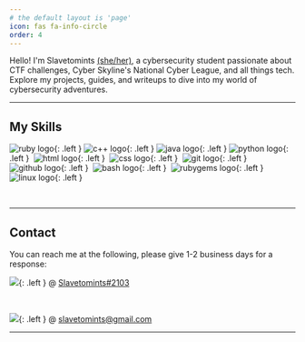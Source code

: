 ```yaml
---
# the default layout is 'page'
icon: fas fa-info-circle
order: 4
---
```


Hello! I'm Slavetomints <a href="https://www.lgbtqnation.com/2022/02/adding-pronouns-email-signatures/" title="Why include pronouns?">(she/her)</a>, a cybersecurity student passionate about CTF challenges, Cyber Skyline's National Cyber League, and all things tech. Explore my projects, guides, and writeups to dive into my world of cybersecurity adventures.

---
## My Skills

![ruby logo](https://img.shields.io/badge/Ruby-CB171E?logo=ruby&logoColor=fff){: .left }
![c++ logo](https://img.shields.io/badge/C++-%2300599C.svg?logo=c%2B%2B&logoColor=white){: .left }
![java logo](https://img.shields.io/badge/Java-%23ED8B00.svg?logo=openjdk&logoColor=white){: .left }
![python logo](https://img.shields.io/badge/Python-3776AB?logo=python&logoColor=fff){: .left } 
![html logo](https://img.shields.io/badge/HTML-%23E34F26.svg?logo=html5&logoColor=white){: .left } 
![css logo](https://img.shields.io/badge/CSS-1572B6?logo=css3&logoColor=fff){: .left } 
![git logo](https://img.shields.io/badge/Git-000?logo=git&logoColor=F05032){: .left } 
![github logo](https://img.shields.io/badge/GitHub-000?logo=github&logoColor=fff){: .left } 
![bash logo](https://img.shields.io/badge/Bash-000?logo=gnubash&logoColor=#4EAA25){: .left } 
![rubygems logo](https://img.shields.io/badge/RubyGems-CB171E?logo=rubygems&logoColor=fff){: .left }
![linux logo](https://img.shields.io/badge/Linux-%23000000.svg?logo=linux&logoColor=white){: .left }

<br>

---
## Contact

You can reach me at the following, please give 1-2 business days for a response:


![](https://img.shields.io/badge/discord-5865F2?logo=discord&logoColor=white){: .left } @ [Slavetomints#2103](https://discord.com/users/703115086935359568)

<br> 

![](https://img.shields.io/badge/gmail-EA4335.svg?logo=gmail&logoColor=white){: .left } @ [slavetomints@gmail.com](mailto:slavetomints@gmail.com)

---
